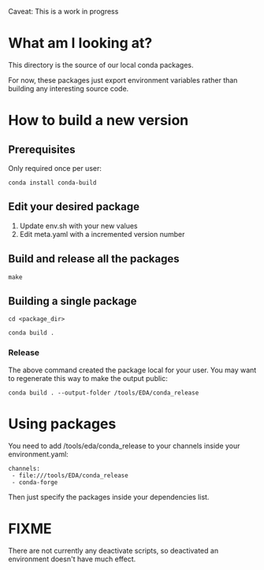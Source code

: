 Caveat: This is a work in progress

# What am I looking at?
This directory is the source of our local conda packages.

For now, these packages just export environment variables rather than building any interesting source code.

# How to build a new version
## Prerequisites
Only required once per user:

`conda install conda-build`

## Edit your desired package
1. Update env.sh with your new values
2. Edit meta.yaml with a incremented version number

## Build and release all the packages
`make`

## Building a single package
`cd <package_dir>`

`conda build .`

### Release
The above command created the package local for your user. You may want to regenerate this way to make the output public:

`conda build . --output-folder /tools/EDA/conda_release`

# Using packages
You need to add /tools/eda/conda_release to your channels inside your environment.yaml:
```
channels:
 - file:///tools/EDA/conda_release
 - conda-forge
```
Then just specify the packages inside your dependencies list.

# FIXME
There are not currently any deactivate scripts, so deactivated an environment doesn't have much effect.